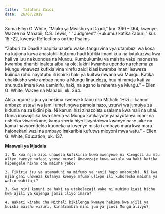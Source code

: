 ```yaml
---
title:  Tafakari Zaidi
date:  26/07/2019
---
```


Soma Ellen G. White, “Miaka ya Mwisho ya Daudi,” kur. 360 – 364, kwenye Wazee na Manabii; C.S. Lewis, “ ‘ Judgment’ (Hukumu) katika Zaburi,” kur. 15 -22, kwenye Reflections on the Psalms

“Zaburi za Daudi zinapitia uzoefu wake, tangu vina vya utambuzi wa kosa na kujiona kuwa anastahili hukumu hadi kufikia imani kuu na kutukuzwa kwa hali ya juu na kuongea na Mungu. Kumbukumbu ya maisha yake inaonesha kwamba dhambi inaleta aibu na ole, lakini kwamba upendo na rehema za Mungu vinaweza kufikia vina virefu zaidi kiasi kwamba imani inaweza kuiinua roho inayotubu ili ishiriki haki ya kuitwa mwana wa Mungu. Katika uhakikisho wote ambao neno la Mungu linaueleza, huu ni mmoja kati ya shuhuda imara kwa uaminifu, haki, na agano la rehema ya Mungu.” – Ellen G. White, Wazee na Manabii, uk. 364.

Akizungumzia juu ya hekima kwenye kitabu cha Mithali: “Hizi ni kanuni ambazo ustawi wa jamii umefungwa pamoja nazo, ustawi wa jumuiya za kidunia na za kidini pia. Ni kanuni hizi zinazoleta usalama kwa mali na uhai. Dunia inawajibika kwa sheria ya Mungu katika yote yanayofanya imani na ushirika viwezekane, kama sheria hiyo ilivyotolewa kwenye neno lake na kama inavyoendelea kuonekana kwenye mistari ambayo mara kwa mara haionekani wazi na ambayo inakaribia kufutwa mioyoni mwa watu.” – Ellen G. White, Education, uk. 137.

**Maswali ya Mjadala**

`1. Ni kwa njia zipi unaweza kufikiria kuwa mwenyewe ni kiongozi au mtu aliye kwenye nafasi yenye mguso? Unawezaje kuwa wakala wa haki katika kipengele hicho cha maisha yako?`

`2. Fikiria juu ya utamaduni na mifumo ya jamii hapo unapoishi. Ni kwa njia gani unaweza kufanya kwenye mfumo uliopo ili kuboresha maisha ya walio wahitaji?`

`3. Kwa nini kanuni za haki na utekelezaji wake ni muhimu kiasi hicho kwa ajili ya kujenga jamii iliyo imara?`

`4. Wakati kitabu cha Mithali kikilenga kwenye hekima kwa ajili ya kuishi maisha vizuri, kinatuambia nini juu ya jinsi Mungu alivyo?`